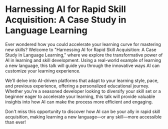 # Harnessing AI for Rapid Skill Acquisition: A Case Study in Language Learning

Ever wondered how you could accelerate your learning curve for mastering new skills? Welcome to "Harnessing AI for Rapid Skill Acquisition: A Case Study in Language Learning," where we explore the transformative power of AI in learning and skill development. Using a real-world example of learning a new language, this talk will guide you through the innovative ways AI can customize your learning experience.

We'll delve into AI-driven platforms that adapt to your learning style, pace, and previous experience, offering a personalized educational journey. Whether you're a seasoned developer looking to diversify your skill set or a beginner eager to accelerate your learning, this talk will provide valuable insights into how AI can make the process more efficient and engaging.

Don't miss this opportunity to discover how AI can be your ally in rapid skill acquisition, making learning a new language—or any skill—more accessible than ever!
